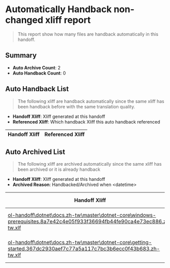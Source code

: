 # Automatically Handback non-changed xliff report
> This report show how many files are handback automatically in this handoff.

## Summary
* **Auto Archive Count**: 2
* **Auto Handback Count**: 0

## Auto Handback List
> The following xliff are handback automatically since the same xliff has been handback before with the same translation quality.

* **Handoff Xliff**: Xliff generated at this handoff
* **Referenced Xliff**: Which handback Xliff this auto handback referenced

| Handoff Xliff | Referenced Xliff | 
| --- | --- | 

## Auto Archived List
> The following xliff are archived automatically since the same xliff has been archived or it is already handback

* **Handoff Xliff**: Xliff generated at this handoff
* **Archived Reason**: Handbacked/Archived when &lt;datetime&gt;

| Handoff Xliff | Archived Reason | 
| --- | --- | 
| [ol-handoff\dotnet\docs.zh-tw\master\dotnet-core\windows-prerequisites.8a7e42c4e05f933f36694fb44fe90ca4e73ec886.zh-tw.xlf](https://github.com/dotnet/docs.handoff/blob/73a1518185fb2423aa3485debd42aca7b23d4631/ol-handoff/dotnet/docs.zh-tw/master/dotnet-core/windows-prerequisites.8a7e42c4e05f933f36694fb44fe90ca4e73ec886.zh-tw.xlf) | Archived when 17/01/18 05:26 | 
| [ol-handoff\dotnet\docs.zh-tw\master\dotnet-core\getting-started.367dc2930aef7c77a5a117c7bc3b6ecc0f43b683.zh-tw.xlf](https://github.com/dotnet/docs.handoff/blob/73a1518185fb2423aa3485debd42aca7b23d4631/ol-handoff/dotnet/docs.zh-tw/master/dotnet-core/getting-started.367dc2930aef7c77a5a117c7bc3b6ecc0f43b683.zh-tw.xlf) | Archived when 16/11/28 06:10 | 

